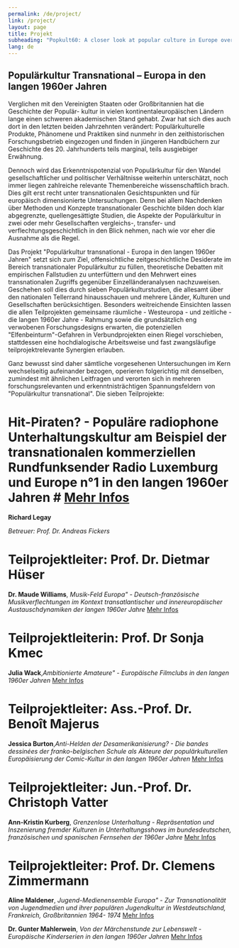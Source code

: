 ```yaml
---
permalink: /de/project/
link: /project/
layout: page
title: Projekt
subheading: "Popkult60: A closer look at popular culture in Europe over the long decade of the 1960s"
lang: de
---
```

## Populärkultur Transnational – Europa in den langen 1960er Jahren
<!-- more -->

Verglichen mit den Vereinigten Staaten oder Großbritannien hat die Geschichte der Populär- kultur in vielen kontinentaleuropäischen Ländern lange einen schweren akademischen Stand gehabt. Zwar hat sich dies auch dort in den letzten beiden Jahrzehnten verändert: Populärkulturelle Produkte, Phänomene und Praktiken sind nunmehr in den zeithistorischen Forschungsbetrieb eingezogen und finden in jüngeren Handbüchern zur Geschichte des 20. Jahrhunderts teils marginal, teils ausgiebiger Erwähnung.

Dennoch wird das Erkenntnispotenzial von Populärkultur für den Wandel gesellschaftlicher und politischer Verhältnisse weiterhin unterschätzt, noch immer liegen zahlreiche relevante Themenbereiche wissenschaftlich brach. Dies gilt erst recht unter transnationalen Gesichtspunkten und für europäisch dimensionierte Untersuchungen. Denn bei allem Nachdenken über Methoden und Konzepte transnationaler Geschichte bilden doch klar abgegrenzte, quellengesättigte Studien, die Aspekte der Populärkultur in zwei oder mehr Gesellschaften vergleichs-, transfer- und verflechtungsgeschichtlich in den Blick nehmen, nach wie vor eher die Ausnahme als die Regel.

Das Projekt "Populärkultur transnational - Europa in den langen 1960er Jahren" setzt sich zum Ziel, offensichtliche zeitgeschichtliche Desiderate im Bereich transnationaler Populärkultur zu füllen, theoretische Debatten mit empirischen Fallstudien zu unterfüttern und den Mehrwert eines transnationalen Zugriffs gegenüber Einzelländeranalysen nachzuweisen. Geschehen soll dies durch sieben Populärkulturstudien, die allesamt über den nationalen Tellerrand hinausschauen und mehrere Länder, Kulturen und Gesellschaften berücksichtigen. Besonders weitreichende Einsichten lassen die allen Teilprojekten gemeinsame räumliche - Westeuropa - und zeitliche - die langen 1960er Jahre - Rahmung sowie die grundsätzlich eng verwobenen Forschungsdesigns erwarten, die potenziellen "Elfenbeinturm"-Gefahren in Verbundprojekten einen Riegel vorschieben, stattdessen eine hochdialogische Arbeitsweise und fast zwangsläufige teilprojektrelevante Synergien erlauben.

Ganz bewusst sind daher sämtliche vorgesehenen Untersuchungen im Kern wechselseitig aufeinander bezogen, operieren folgerichtig mit denselben, zumindest mit ähnlichen Leitfragen und verorten sich in mehreren forschungsrelevanten und erkenntnisträchtigen Spannungsfeldern von "Populärkultur transnational".
Die sieben Teilprojekte:

# Hit-Piraten? - Populäre radiophone Unterhaltungskultur am Beispiel der transnationalen kommerziellen Rundfunksender Radio Luxemburg und Europe n°1 in den langen 1960er Jahren # [Mehr Infos](../assets/pdf/legay-de.pdf)
**Richard Legay**

*Betreuer: Prof. Dr. Andreas Fickers*

# Teilprojektleiter: Prof. Dr. Dietmar Hüser

**Dr. Maude Williams**, *Musik-Feld Europa" - Deutsch-französische Musikverflechtungen im Kontext transatlantischer und innereuropäischer Austauschdynamiken der langen 1960er Jahre*
[Mehr Infos](../assets/pdf/williams-de.pdf)

# Teilprojektleiterin: Prof. Dr Sonja Kmec

**Julia Wack**,*Ambitionierte Amateure" - Europäische Filmclubs in den langen 1960er Jahren*
[Mehr Infos](../assets/pdf/wack-de.pdf)

# Teilprojektleiter: Ass.-Prof. Dr. Benoît Majerus

**Jessica Burton**,*Anti-Helden der Desamerikanisierung? - Die bandes dessinées der franko-belgischen Schule als Akteure der populärkulturellen Europäisierung der Comic-Kultur in den langen 1960er Jahren*
[Mehr Infos](../assets/pdf/burton-de.pdf)

# Teilprojektleiter: Jun.-Prof. Dr. Christoph Vatter

**Ann-Kristin Kurberg**, *Grenzenlose Unterhaltung - Repräsentation und Inszenierung fremder Kulturen in Unterhaltungsshows im bundesdeutschen, französischen und spanischen Fernsehen der 1960er Jahre*
[Mehr Infos](../assets/pdf/kurberg-de.pdf)

# Teilprojektleiter: Prof. Dr. Clemens Zimmermann

**Aline Maldener**, *Jugend-Medienensemble Europa" - Zur Transnationalität von Jugendmedien und ihrer populären Jugendkultur in Westdeutschland, Frankreich, Großbritannien 1964- 1974*
[Mehr Infos](../assets/pdf/maldener-de.pdf)

**Dr. Gunter Mahlerwein**, *Von der Märchenstunde zur Lebenswelt - Europäische Kinderserien in den langen 1960er Jahren*
[Mehr Infos](../assets/pdf/mahlerwein-de.pdf)



